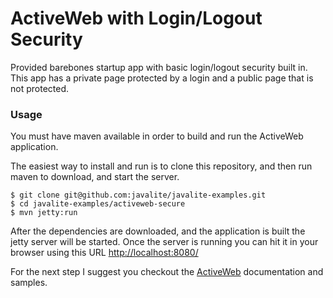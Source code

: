 ActiveWeb with Login/Logout Security
===================

Provided barebones startup app with basic login/logout security built in. This app has a private page protected by a login and a public page that is not protected.

### Usage

You must have maven available in order to build and run the ActiveWeb application. 

The easiest way to install and run is to clone this repository, and then run maven to download, and start the server.

```
$ git clone git@github.com:javalite/javalite-examples.git
$ cd javalite-examples/activeweb-secure
$ mvn jetty:run
```

After the dependencies are downloaded, and the application is built the jetty server will be started.
Once the server is running you can hit it in your browser using this URL
[http://localhost:8080/](http://localhost:8080/)

For the next step I suggest you checkout the [ActiveWeb](http://javalite.io) documentation and samples.
